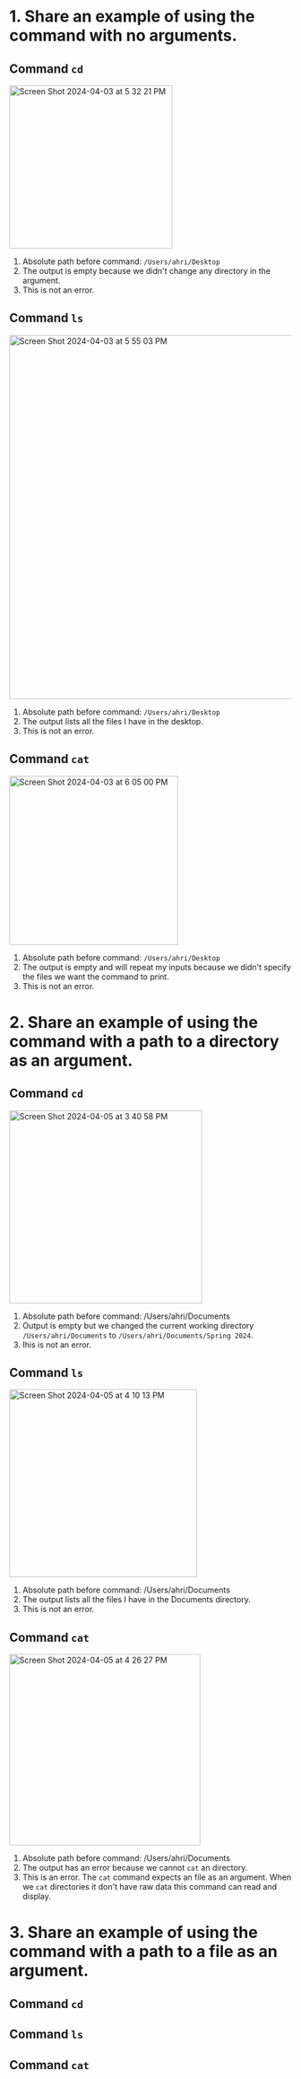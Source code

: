 
# 1. Share an example of using the command with no arguments.

## Command `cd`
<img width="291" alt="Screen Shot 2024-04-03 at 5 32 21 PM" src="https://github.com/Aress77/cse15l-lab-reports/assets/122946762/4d3526f6-c0da-4cf6-84b7-5b1a7d66ccc4">

1. Absolute path before command: `/Users/ahri/Desktop`
2. The output is empty because we didn't change any directory in the argument. 
3. This is not an error.

## Command `ls`
<img width="649" alt="Screen Shot 2024-04-03 at 5 55 03 PM" src="https://github.com/Aress77/cse15l-lab-reports/assets/122946762/21637624-670b-489d-acab-c227c8da7cc1">

1. Absolute path before command: `/Users/ahri/Desktop`
2. The output lists all the files I have in the desktop. 
3. This is not an error.

## Command `cat`
<img width="301" alt="Screen Shot 2024-04-03 at 6 05 00 PM" src="https://github.com/Aress77/cse15l-lab-reports/assets/122946762/5943c4a6-3381-474c-bf89-1e78885fdccd">

1. Absolute path before command: `/Users/ahri/Desktop`
2. The output is empty and will repeat my inputs because we didn't specify the files we want the command to print. 
3. This is not an error.


# 2. Share an example of using the command with a path to a directory as an argument.

## Command `cd`
<img width="344" alt="Screen Shot 2024-04-05 at 3 40 58 PM" src="https://github.com/Aress77/cse15l-lab-reports/assets/122946762/6f9606a1-a50c-4f1a-8345-45984b8fe4c8">

1. Absolute path before command: /Users/ahri/Documents
2. Output is empty but we changed the current working directory `/Users/ahri/Documents` to `/Users/ahri/Documents/Spring 2024`.
3. Ihis is not an error.

## Command `ls`
<img width="335" alt="Screen Shot 2024-04-05 at 4 10 13 PM" src="https://github.com/Aress77/cse15l-lab-reports/assets/122946762/5500bd69-9f7e-438e-acc1-1c59f3638965">

1. Absolute path before command: /Users/ahri/Documents
2. The output lists all the files I have in the Documents directory.
3. This is not an error.


## Command `cat`
<img width="341" alt="Screen Shot 2024-04-05 at 4 26 27 PM" src="https://github.com/Aress77/cse15l-lab-reports/assets/122946762/e7c5300c-56ab-4652-85d3-4b364ab4de07">

1. Absolute path before command: /Users/ahri/Documents
2. The output has an error because we cannot `cat` an directory.
3. This is an error. The `cat` command expects an file as an argument. When we `cat` directories it don't have raw data this command can read and display.


# 3. Share an example of using the command with a path to a file as an argument.

## Command `cd`


## Command `ls`


## Command `cat`






